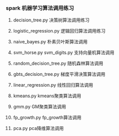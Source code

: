<h3>spark 机器学习算法调用练习</h3>

1. decision_tree.py
决策树算法调用练习

2. logistic_regression.py
逻辑回归算法调用练习

3. naive_bayes.py
朴素贝叶斯算法调用

4. svm_horse.py svm_digits.py
支持向量机算法调用

5. random_decision_tree.py
随机森林算法调用

6. gbts_decision_tree.py
梯度平滑决策算法调用

7. linear_regression.py
线性回归算法调用

8. kmeans.py
kmeans聚类算法调用

9. gmm.py
GM聚类算法调用

10. fp_growth.py
fp_growth算法调用

11. pca.py
pca降维算法调用
